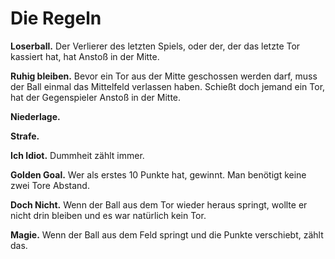 # Die Regeln
**Loserball.** Der Verlierer des letzten Spiels, oder der, der das letzte Tor kassiert hat, hat Anstoß in der Mitte.

**Ruhig bleiben.** Bevor ein Tor aus der Mitte geschossen werden darf, muss der Ball einmal das Mittelfeld verlassen haben. Schießt doch jemand ein Tor, hat der Gegenspieler Anstoß in der Mitte.

**Niederlage.** 

**Strafe.** 

**Ich Idiot.** Dummheit zählt immer.

**Golden Goal.** Wer als erstes 10 Punkte hat, gewinnt. Man benötigt keine zwei Tore Abstand.

**Doch Nicht.** Wenn der Ball aus dem Tor wieder heraus springt, wollte er nicht drin bleiben und es war natürlich kein Tor.

**Magie.** Wenn der Ball aus dem Feld springt und die Punkte verschiebt, zählt das.
